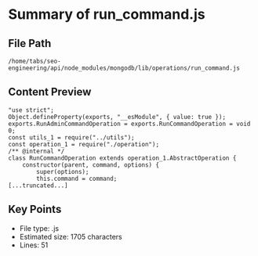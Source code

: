 # Summary of run_command.js
  
## File Path
`/home/tabs/seo-engineering/api/node_modules/mongodb/lib/operations/run_command.js`

## Content Preview
```
"use strict";
Object.defineProperty(exports, "__esModule", { value: true });
exports.RunAdminCommandOperation = exports.RunCommandOperation = void 0;
const utils_1 = require("../utils");
const operation_1 = require("./operation");
/** @internal */
class RunCommandOperation extends operation_1.AbstractOperation {
    constructor(parent, command, options) {
        super(options);
        this.command = command;
[...truncated...]
```

## Key Points
- File type: .js
- Estimated size: 1705 characters
- Lines: 51
